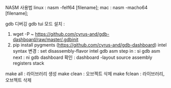 NASM 사용법
linux : nasm -felf64 [filename];
mac : nasm -macho64 [filename];

gdb 디버깅
gdb tui 모드 설치 : 
1. wget -P ~ https://github.com/cyrus-and/gdb-dashboard/raw/master/.gdbinit
2. pip install pygments
(https://github.com/cyrus-and/gdb-dashboard)
intel syntax 변경 : set disassembly-flavor intel
gdb asm step in : si
gdb asm next : ni
gdb dashboard 확인 : dashboard -layout source assembly registers stack


make all : 라이브러리 생성
make clean : 오브젝트 삭제
make fclean : 라이브러리, 오브젝트 삭제

